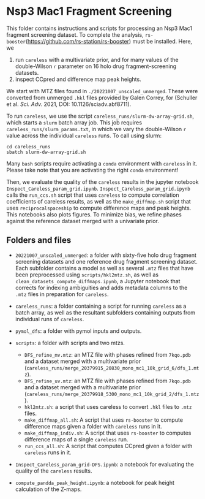 # Nsp3 Mac1 Fragment Screening

This folder contains instructions and scripts for processing an Nsp3 Mac1 fragment screening dataset. To complete the analysis, `rs-booster`(https://github.com/rs-station/rs-booster) must be installed. Here, we
1. run `careless` with a multivariate prior, and for many values of the double-Wilson `r` parameter on 16 holo drug fragment-screening datasets. 
2. inspect CCpred and difference map peak heights.


We start with MTZ files found in `./20221007_unscaled_unmerged`. These were converted from unmerged `.hkl` files provided by Galen Correy, for (Schuller et al. *Sci. Adv.* 2021, DOI: 10.1126/sciadv.abf8711). 

To run `careless`, we use the script `careless_runs/slurm-dw-array-grid.sh`, which starts a `slurm` batch array job. This job requires `careless_runs/slurm_params.txt`, in which we vary the double-Wilson `r` value across the individual `careless` runs.  To call using slurm: 

```
cd careless_runs
sbatch slurm-dw-array-grid.sh
```

Many `bash` scripts require activating a `conda` environment with `careless` in it. Please take note that you are activating the right `conda` environment!  

Then, we evaluate the quality of the `careless` results in the jupyter notebook `Inspect_Careless_param_grid.ipynb`. `Inspect_Careless_param_grid.ipynb` calls the `run_ccs.sh` script that uses `careless` to compute correlation coefficients of careless results, as well as the `make_diffmap.sh` script that uses `reciprocalspaceship` to compute difference maps and peak heights. This notebooks also plots figures. To minimize bias, we refine phases against the reference dataset merged with a univariate prior.  


## Folders and files

- `20221007_unscaled_unmerged`: a folder with sixty-five holo drug fragment screening datasets and one reference drug fragment screening dataset. Each subfolder contains a model as well as several `.mtz` files that have been preprocessed using `scripts/hkl2mtz.sh`, as well as `clean_datasets_compute_diffmaps.ipynb`, a Jupyter notebook that corrects for indexing ambiguities and adds metadata columns to the `.mtz` files in preparation for `careless`. 

- `careless_runs`: a folder containing a script for running `careless` as a batch array, as well as the resultant subfolders containing outputs from individual runs of `careless`. 
- `pymol_dfs`: a folder with pymol inputs and outputs. 
- `scripts`: a folder with scripts and two mtzs. 
    - `DFS_refine_mv.mtz`: an MTZ file with phases refined from `7kqo.pdb` and a dataset merged with a multivariate prior (`careless_runs/merge_20379915_20830_mono_mc1_10k_grid_6/dfs_1.mtz`).
    - `DFS_refine_uv.mtz`: an MTZ file with phases refined from `7kqo.pdb` and a dataset merged with a multivariate prior (`careless_runs/merge_20379918_5300_mono_mc1_10k_grid_2/dfs_1.mtz`). 
    - `hkl2mtz.sh`: a script that uses careless to convert `.hkl` files to `.mtz` files. 
    - `make_diffmap_all.sh`: A script that uses `rs-booster` to compute difference maps given a folder with `careless` runs in it. 
    - `make_diffmap_indiv.sh`: A script that uses `rs-booster` to computes difference maps of a single `careless` run. 
    - `run_ccs_all.sh`: A script that computes CCpred given a folder with `careless` runs in it. 
- `Inspect_Careless_param_grid-DFS.ipynb`: a notebook for evaluating the quality of the `careless` results.
- `compute_pandda_peak_height.ipynb`: a notebook for peak height calculation of the Z-maps. 
